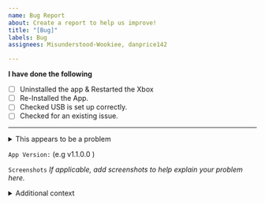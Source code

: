 ```yaml
---
name: Bug Report
about: Create a report to help us improve!
title: "[Bug]"
labels: Bug
assignees: Misunderstood-Wookiee, danprice142

---
```


**I have done the following**
- [ ] Uninstalled the app & Restarted the Xbox
- [ ] Re-Installed the App.
- [ ] Checked USB is set up correctly.
- [ ] Checked for an existing issue.
 ***
 
<details><summary>This appears to be a problem</summary>
<p>
A clear and concise description of what the bug is here.
</p>

`To Reproduce`
Steps to reproduce the behavior:
1. Go to '...'
2. Click on '....'
3. Scroll down to '....'
4. Check Error XYZ

`Expected behavior`
A clear and concise description of what you expected to happen here.
</details> 

`App Version:`  (e.g v1.1.0.0 )

`Screenshots`
_If applicable, add screenshots to help explain your problem here._

<details><summary>Additional context</summary>
Add any other context about the problem here.
</details> 
